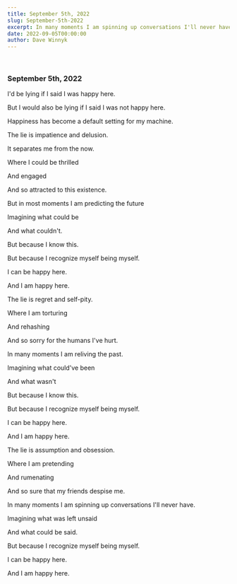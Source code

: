 ```yaml
---
title: September 5th, 2022
slug: September-5th-2022
excerpt: In many moments I am spinning up conversations I'll never have. Imagining what was left unsaid and what could be said. 
date: 2022-09-05T00:00:00
author: Dave Winnyk 
---
```

<br>

### September 5th, 2022

I'd be lying if I said I was happy here. 

But I would also be lying if I said I was not happy here. 

Happiness has become a default setting for my machine. 

The lie is impatience and delusion. 

It separates me from the now. 

Where I could be thrilled 

And engaged 

And so attracted to this existence. 

But in most moments I am predicting the future 

Imagining what could be

And what couldn't. 

But because I know this. 

But because I recognize myself being myself. 

I can be happy here. 

And I am happy here. 
<br>

The lie is regret and self-pity. 

Where I am torturing 

And rehashing 

And so sorry for the humans I've hurt. 

In many moments I am reliving the past. 

Imagining what could've been 

And what wasn't 

But because I know this. 

But because I recognize myself being myself. 

I can be happy here. 

And I am happy here. 
<br>

The lie is assumption and obsession. 

Where I am pretending 

And rumenating 

And so sure that my friends despise me. 

In many moments I am spinning up conversations I'll never have. 

Imagining what was left unsaid 

And what could be said. 

But because I recognize myself being myself. 

I can be happy here. 

And I am happy here. 